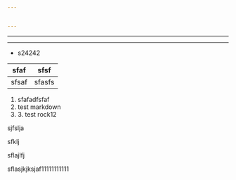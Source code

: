 ```yaml
---


---
```


<hr>
<hr>
<ul>
<li>s24242</li>
</ul>
<table>
<thead>
<tr>
<th>sfaf</th>
<th>sfsf</th>
</tr>
</thead>
<tbody>
<tr>
<td>sfsaf</td>
<td>sfasfs</td>
</tr>
</tbody>
</table><ol>
<li>sfafadfsfaf</li>
<li>test markdown</li>
<li>
 3. test rock12</li>
</ol>
<p>

sjfslja</p>

sfklj

sflajlfj

sflasjkjksjaf11111111111

<!--stackedit_data:
eyJoaXN0b3J5IjpbLTIwNzQ2NzQ0NTAsMTgwNTg5NTA4OSwtMz
M0NjYxNjIwLC04MjcxODEwMzhdfQ==
-->